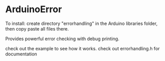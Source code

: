 ArduinoError
============

To install: create directory "errorhandling" in the Arduino libraries folder, then copy paste all files there.

Provides powerful error checking with debug printing.

check out the example to see how it works.
check out errorhandling.h for documentation
